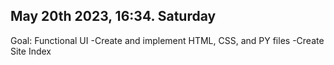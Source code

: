 ## May 20th 2023, 16:34. Saturday
Goal:
Functional UI
-Create and implement HTML, CSS, and PY files
-Create Site Index
